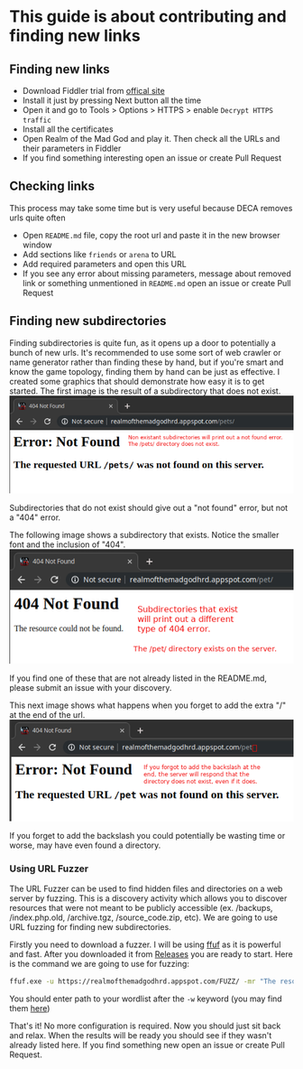 # This guide is about contributing and finding new links

## Finding new links
-  Download Fiddler trial from [offical site](https://www.telerik.com/download)
-  Install it just by pressing Next button all the time
-  Open it and go to Tools > Options > HTTPS > enable `Decrypt HTTPS traffic`
-  Install all the certificates
-  Open Realm of the Mad God and play it. Then check all the URLs and their parameters in Fiddler
-  If you find something interesting open an issue or create Pull Request

## Checking links
This process may take some time but is very useful because DECA removes urls quite often
-  Open `README.md` file, copy the root url and paste it in the new browser window
-  Add sections like `friends` or `arena` to URL
-  Add required parameters and open this URL
-  If you see any error about missing parameters, message about removed link or something unmentioned in `README.md` open an issue or create Pull Request

## Finding new subdirectories
Finding subdirectories is quite fun, as it opens up a door to potentially a bunch of new urls. It's recommended to use some sort of web crawler or name generator rather than finding these by hand, but if you're smart and know the game topology, finding them by hand can be just as effective.
I created some graphics that should demonstrate how easy it is to get started.
The first image is the result of a subdirectory that does not exist.
![Screenshot](/pics/false.png)

Subdirectories that do not exist should give out a "not found" error, but not a "404" error.

The following image shows a subdirectory that exists. Notice the smaller font and the inclusion of "404".
![Screenshot](/pics/true.png)

If you find one of these that are not already listed in the README.md, please submit an issue with your discovery.

This next image shows what happens when you forget to add the extra "/" at the end of the url.
![Screenshot](/pics/badinput.png)

If you forget to add the backslash you could potentially be wasting time or worse, may have even found a directory.

### Using URL Fuzzer
The URL Fuzzer can be used to find hidden files and directories on a web server by fuzzing.
This is a discovery activity which allows you to discover resources that were not meant to be publicly accessible (ex. /backups, /index.php.old, /archive.tgz, /source_code.zip, etc). We are going to use URL fuzzing for finding new subdirectories.

Firstly you need to download a fuzzer. I will be using [ffuf](https://github.com/ffuf/ffuf) as it is powerful and fast. After you downloaded it from [Releases](https://github.com/ffuf/ffuf/releases) you are ready to start. Here is the command we are going to use for fuzzing:
```sh
ffuf.exe -u https://realmofthemadgodhrd.appspot.com/FUZZ/ -mr "The resource could not be found." -w wordlist.txt
```
You should enter path to your wordlist after the `-w` keyword (you may find them [here](https://github.com/search?q=wordlist+fuzzing))

That's it! No more configuration is required. Now you should just sit back and relax. When the results will be ready you should see if they wasn't already listed here. If you find something new open an issue or create Pull Request.
